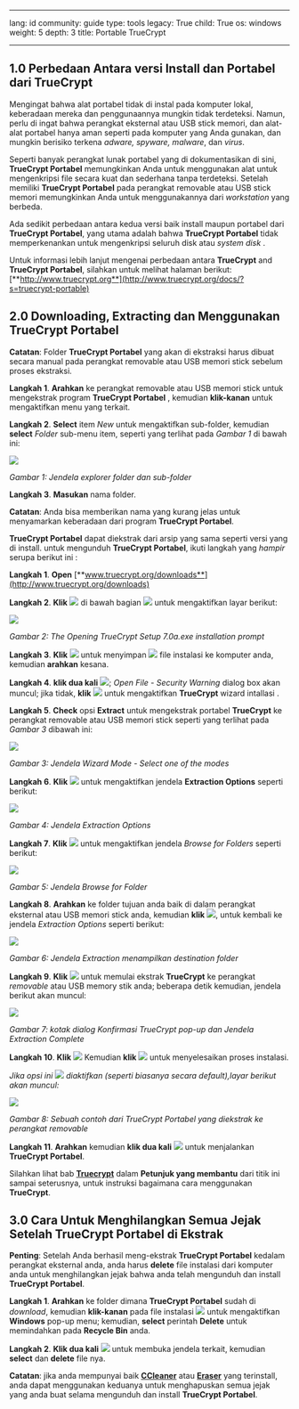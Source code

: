 

---

lang: id
community: guide
type: tools
legacy: True
child: True
os: windows
weight: 5
depth: 3
title: Portable TrueCrypt

---

## 1.0 Perbedaan Antara versi Install dan Portabel dari TrueCrypt ##

Mengingat bahwa alat portabel tidak di instal pada komputer lokal, keberadaan mereka dan penggunaannya mungkin tidak terdeteksi. Namun, perlu di ingat bahwa perangkat eksternal atau USB stick memori, dan alat-alat portabel hanya aman seperti pada komputer yang Anda gunakan, dan mungkin  berisiko terkena *adware, spyware, malware*, dan *virus*.

Seperti banyak perangkat lunak portabel yang di dokumentasikan di sini, **TrueCrypt Portabel** memungkinkan Anda untuk menggunakan alat untuk mengenkripsi file secara kuat dan sederhana tanpa terdeteksi. Setelah memiliki **TrueCrypt Portabel** pada perangkat removable atau USB stick memori memungkinkan Anda untuk menggunakannya dari *workstation* yang berbeda.

Ada sedikit perbedaan antara kedua versi baik install maupun portabel dari **TrueCrypt Portabel**, yang utama adalah bahwa **TrueCrypt Portabel** tidak memperkenankan untuk mengenkripsi seluruh disk atau *system disk* .

Untuk informasi lebih lanjut mengenai perbedaan antara **TrueCrypt** and **TrueCrypt Portabel**, silahkan untuk melihat halaman berikut: [**http://www.truecrypt.org**](http://www.truecrypt.org/docs/?s=truecrypt-portable)

## 2.0 Downloading, Extracting dan Menggunakan TrueCrypt Portabel ##

**Catatan**: Folder **TrueCrypt Portabel** yang akan di ekstraksi harus dibuat secara manual pada perangkat removable atau USB memori stick sebelum proses ekstraksi.

**Langkah 1**. **Arahkan** ke perangkat removable atau USB memori stick untuk mengekstrak program **TrueCrypt Portabel** , kemudian **klik-kanan** untuk mengaktifkan menu yang terkait.

**Langkah 2**. **Select** item *New* untuk mengaktifkan sub-folder, kemudian **select** *Folder* sub-menu item, seperti yang terlihat pada *Gambar 1* di bawah ini:

![](/sbox/screen/truecryptportable-en/01.png)

*Gambar 1: Jendela explorer folder dan sub-folder*

**Langkah 3**. **Masukan** nama folder.

**Catatan**: Anda bisa memberikan nama yang kurang jelas untuk menyamarkan keberadaan dari program **TrueCrypt Portabel**.

**TrueCrypt Portabel** dapat diekstrak dari arsip yang sama seperti versi yang di install. untuk mengunduh **TrueCrypt Portabel**, ikuti langkah yang *hampir* serupa berikut ini :

**Langkah 1**. **Open** [**www.truecrypt.org/downloads**](http://www.truecrypt.org/downloads)

**Langkah 2**. **Klik** ![](/sbox/screen/truecryptportable-en/02.png) di bawah bagian ![](/sbox/screen/truecryptportable-en/03.png) untuk mengaktifkan layar berikut: 

![](/sbox/screen/truecryptportable-en/04.png) 

*Gambar 2: The Opening TrueCrypt Setup 7.0a.exe installation prompt*

**Langkah 3**. **Klik** ![](/sbox/screen/truecryptportable-en/05.png) untuk menyimpan ![](/sbox/screen/truecryptportable-en/06.png) file instalasi ke komputer anda, kemudian **arahkan** kesana.

**Langkah 4**. **klik dua kali** ![](/sbox/screen/truecryptportable-en/06.png); *Open File - Security Warning* dialog box akan muncul; jika tidak, **klik** ![](/sbox/screen/truecryptportable-en/07.png) untuk mengaktifkan **TrueCrypt** wizard intallasi . 

**Langkah 5**. **Check** opsi **Extract** untuk mengekstrak portabel **TrueCrypt** ke perangkat removable atau USB memori stick seperti yang terlihat pada *Gambar 3* dibawah ini:

![](/sbox/screen/truecryptportable-en/08.png)

*Gambar 3: Jendela Wizard Mode - Select one of the modes*

**Langkah 6**. **Klik** ![](/sbox/screen/truecryptportable-en/09.png) untuk mengaktifkan jendela **Extraction Options** seperti berikut: 

![](/sbox/screen/truecryptportable-en/10.png)

*Gambar 4: Jendela Extraction Options*

**Langkah 7**. **Klik** ![](/sbox/screen/truecryptportable-en/11.png) untuk mengaktifkan jendela *Browse for Folders* seperti berikut:

![](/sbox/screen/truecryptportable-en/12.png)

*Gambar 5: Jendela Browse for Folder*

**Langkah 8**. **Arahkan** ke folder tujuan anda baik di dalam perangkat eksternal atau USB memori stick anda, kemudian **klik** ![](/sbox/screen/truecryptportable-en/17.png), untuk kembali ke jendela *Extraction Options* seperti berikut: 

![](/sbox/screen/truecryptportable-en/14.png)

*Gambar 6: Jendela Extraction menampilkan  destination folder*

**Langkah 9**. **Klik** ![](/sbox/screen/truecryptportable-en/13.png) untuk memulai ekstrak  **TrueCrypt** ke perangkat *removable* atau USB memory stik anda; beberapa detik kemudian, jendela berikut akan muncul:

![](/sbox/screen/truecryptportable-en/16.png)

*Gambar 7: kotak dialog Konfirmasi TrueCrypt pop-up dan Jendela Extraction Complete*

**Langkah 10**. **Klik** ![](/sbox/screen/truecryptportable-en/17.png) Kemudian **klik** ![](/sbox/screen/truecryptportable-en/18.png) untuk menyelesaikan proses instalasi.

*Jika opsi ini ![](/sbox/screen/truecryptportable-en/19.png) diaktifkan (seperti biasanya secara *default*),layar berikut akan muncul:*

![](/sbox/screen/truecryptportable-en/20.png)

*Gambar 8: Sebuah contoh dari TrueCrypt Portabel yang diekstrak ke perangkat removable*

**Langkah 11**. **Arahkan** kemudian **klik dua kali** ![](/sbox/screen/truecryptportable-en/21.png) untuk menjalankan **TrueCrypt Portabel**.

Silahkan lihat bab [**Truecrypt**](/id/truecrypt) dalam **Petunjuk yang membantu** dari titik ini sampai seterusnya, untuk instruksi bagaimana cara menggunakan **TrueCrypt**. 

## 3.0 Cara Untuk Menghilangkan Semua Jejak Setelah TrueCrypt Portabel di Ekstrak ##

**Penting**: Setelah Anda berhasil meng-ekstrak **TrueCrypt Portabel** kedalam perangkat eksternal anda, anda harus **delete** file instalasi dari komputer anda untuk menghilangkan jejak bahwa anda telah mengunduh dan install **TrueCrypt Portabel**.


**Langkah 1**. **Arahkan** ke folder dimana **TrueCrypt Portabel** sudah di *download*, kemudian **klik-kanan** pada file instalasi ![](/sbox/screen/truecryptportable-en/06.png) untuk mengaktifkan **Windows** pop-up menu; kemudian, **select** perintah **Delete** untuk memindahkan pada **Recycle Bin** anda.

**Langkah 2**. **Klik dua kali** ![](/sbox/screen/truecryptportable-en/23.png) untuk membuka jendela terkait, kemudian **select** dan **delete** file nya. 

**Catatan**: jika anda mempunyai baik [**CCleaner**](/id/ccleaner) atau [**Eraser**](/id/eraser) yang terinstall, anda dapat menggunakan keduanya untuk menghapuskan semua jejak yang anda buat selama mengunduh dan install **TrueCrypt Portabel**.


